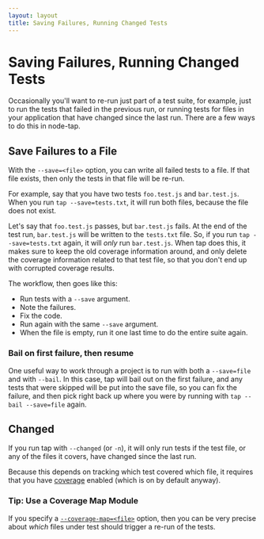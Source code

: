 ```yaml
---
layout: layout
title: Saving Failures, Running Changed Tests
---
```


# Saving Failures, Running Changed Tests

Occasionally you'll want to re-run just part of a test suite, for example, just
to run the tests that failed in the previous run, or running tests for files in
your application that have changed since the last run.  There are a few ways to
do this in node-tap.

## Save Failures to a File

With the `--save=<file>` option, you can write all failed tests to a file.  If
that file exists, then only the tests in that file will be re-run.

For example, say that you have two tests `foo.test.js` and `bar.test.js`.  When
you run `tap --save=tests.txt`, it will run both files, because the file does
not exist.

Let's say that `foo.test.js` passes, but `bar.test.js` fails.  At the end of
the test run, `bar.test.js` will be written to the `tests.txt` file.  So, if
you run `tap --save=tests.txt` again, it will _only_ run `bar.test.js`.  When
tap does this, it makes sure to keep the old coverage information around, and
only delete the coverage information related to that test file, so that you
don't end up with corrupted coverage results.

The workflow, then goes like this:

- Run tests with a `--save` argument.
- Note the failures.
- Fix the code.
- Run again with the same `--save` argument.
- When the file is empty, run it one last time to do the entire suite again.

### Bail on first failure, then resume

One useful way to work through a project is to run with both a `--save=file`
and with `--bail`.  In this case, tap will bail out on the first failure, and
any tests that were skipped will be put into the save file, so you can fix the
failure, and then pick right back up where you were by running with `tap --bail
--save=file` again.

## Changed

If you run tap with `--changed` (or `-n`), it will only run tests if the test
file, or any of the files it covers, have changed since the last run.

Because this depends on tracking which test covered which file, it requires
that you have [coverage](/coverage/) enabled (which is on by default anyway).

### Tip: Use a Coverage Map Module

If you specify a [`--coverage-map=<file>`](/coverage-map/) option, then you can
be very precise about _which_ files under test should trigger a re-run of the
tests.
